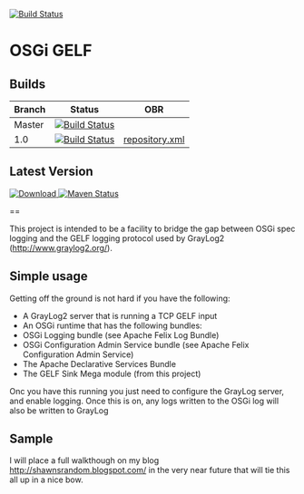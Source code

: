 [![Build Status](http://ci-01.pavlovmedia.net/buildStatus/icon?job=github/pavlovmedia/osgi-gelf/master)](http://ci-01.pavlovmedia.net/job/github/job/pavlovmedia/job/osgi-gelf/job/master/)

OSGi GELF 
=

Builds
------
| Branch | Status | OBR |
|--------|--------|-----|
| Master | [![Build Status](https://travis-ci.org/pavlovmedia/osgi-gelf.svg?branch=master)](https://travis-ci.org/pavlovmedia/osgi-gelf) | |
| 1.0 | [![Build Status](https://travis-ci.org/pavlovmedia/osgi-gelf.svg?branch=2.0-release)](https://travis-ci.org/pavlovmedia/osgi-gelf) | [repository.xml](https://raw.githubusercontent.com/pavlovmedia/osgi-gelf1.0-release/obr/repository.xml) |

Latest Version
--------------

[ ![Download](https://api.bintray.com/packages/pavlovmedia/pavlov-media-oss/osgi-gelf/images/download.svg) ](https://bintray.com/pavlovmedia/pavlov-media-oss/osgi-gelf/_latestVersion)
[![Maven Status](https://maven-badges.herokuapp.com/maven-central/com.pavlovmedia.oss.osgi.gelf/com.pavlovmedia.oss.osgi.gelf/badge.png)](https://repo1.maven.org/maven2/com/pavlovmedia/oss/osgi/gelf)

==

This project is intended to be a facility to bridge the gap between OSGi spec logging and the GELF logging protocol used by GrayLog2 (http://www.graylog2.org/).

Simple usage
-
Getting off the ground is not hard if you have the following:

* A GrayLog2 server that is running a TCP GELF input
* An OSGi runtime that has the following bundles:
 * OSGi Logging bundle (see Apache Felix Log Bundle)  
 * OSGi Configuration Admin Service bundle (see Apache Felix Configuration Admin Service) 
 * The Apache Declarative Services Bundle
 * The GELF Sink Mega module (from this project)

Onc you have this running you just need to configure the GrayLog server, and enable logging. Once this is on, any logs written to the OSGi log will also be written to GrayLog

Sample
-

I will place a full walkthough on my blog http://shawnsrandom.blogspot.com/ in the very near future that will tie this all up in a nice bow.



